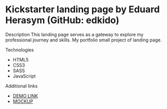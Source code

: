 # Kickstarter landing page by Eduard Herasym (GitHub: edkido)
Description
  This landing page serves as a gateway to explore my professional journey and skills.
  My portfolio small project of landing page.

Technologies
  - HTML5
  - CSS3
  - SASS
  - JavaScript

Additional links
  - [DEMO LINK](https://edkido.github.io/kickstarter-landing/)
  - [MOCKUP](https://www.figma.com/file/Ujp7bCFuvuJlkn8TSbQPSZ/Kickstarter_FE-students?type=design&node-id=19655-32&mode=design&t=r1fcTRfaI0XQSzn1-0)
